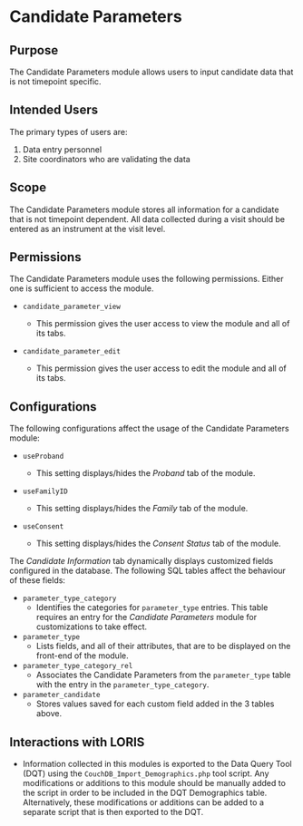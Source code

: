 # Candidate Parameters

## Purpose

The Candidate Parameters module allows users to input 
candidate data that is not timepoint specific.

## Intended Users

The primary types of users are:
1. Data entry personnel
2. Site coordinators who are validating the data

## Scope

The Candidate Parameters module stores all information 
for a candidate that is not timepoint dependent. All data 
collected during a visit should be entered as an instrument 
at the visit level.

## Permissions

The Candidate Parameters module uses the following permissions. Either one
is sufficient to access the module.

 - `candidate_parameter_view`
    - This permission gives the user access to view the module and all of its tabs.

 - `candidate_parameter_edit`
    - This permission gives the user access to edit the module and all of its tabs.

## Configurations

The following configurations affect the usage of the Candidate Parameters module:

 - `useProband` 
    - This setting displays/hides the _Proband_ tab of the module.

 - `useFamilyID`
    - This setting displays/hides the _Family_ tab of the module.

 - `useConsent`
    - This setting displays/hides the _Consent Status_ tab of the module.
 
The _Candidate Information_ tab dynamically displays customized fields configured in 
the database. The following SQL tables affect the behaviour of these fields:

 - `parameter_type_category`
    - Identifies the categories for `parameter_type` entries. This table requires an 
    entry for the _Candidate Parameters_ module for customizations to take effect.
 - `parameter_type`
    - Lists fields, and all of their attributes, that are to be displayed on the 
    front-end of the module.
 - `parameter_type_category_rel`
    - Associates the Candidate Parameters from the `parameter_type` 
    table with the entry in the `parameter_type_category`.
 - `parameter_candidate`
    - Stores values saved for each custom field added in the 3 tables above.

## Interactions with LORIS

- Information collected in this modules is exported to the Data Query Tool (DQT) 
using the `CouchDB_Import_Demographics.php` tool script. Any modifications or additions 
to this module should be manually added to the script in order to be included 
in the DQT Demographics table. Alternatively, these modifications or additions can be 
added to a separate script that is then exported to the DQT.
